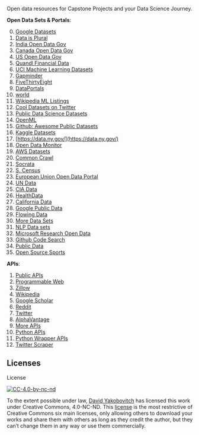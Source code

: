 Open data resources for Capstone Projects and your Data Science Journey.

<strong>Open Data Sets & Portals</strong>:
<br>

0. [Google Datasets](https://toolbox.google.com/datasetsearch)
1. [Data is Plural](https://docs.google.com/spreadsheets/d/1wZhPLMCHKJvwOkP4juclhjFgqIY8fQFMemwKL2c64vk/edit#gid=0)
2. [India Open Data Gov](https://data.gov.in/)
3. [Canada Open Data Gov](http://open.canada.ca/en)
4. [US Open Data Gov](https://www.data.gov/)
5. [Quandl Financial Data](https://www.quandl.com/search?query=)
6. [UCI Machine Learning Datasets](https://archive.ics.uci.edu/ml/datasets.html)
7. [Gapminder](https://www.gapminder.org/data/)
8. [FiveThirtyEight](https://github.com/fivethirtyeight/data)
9. [DataPortals](http://dataportals.org/)
10. [world](https://data.world/)
11. [Wikipedia ML Listings](https://en.wikipedia.org/wiki/List_of_datasets_for_machine_learning_research)
12. [Cool Datasets on Twitter](https://twitter.com/CoolDatasets)
13. [Public Data Science Datasets](https://datascience.pushpullfork.com/Datasets)
14. [OpenML](https://www.openml.org/search?type=data)
15. [Github: Awesome Public Datasets](https://github.com/caesar0301/awesome-public-datasets)
16. [Kaggle Datasets](https://www.kaggle.com/datasets)
17. [https://data.ny.gov/](https://data.ny.gov/)
18. [Open Data Monitor](https://opendatamonitor.eu/frontend/web/index.php?r=dashboard%2Findex)
19. [AWS Datasets](https://aws.amazon.com/public-datasets/)
20. [Common Crawl](http://commoncrawl.org/the-data/tutorials/)
21. [Socrata](https://opendata.socrata.com/browse?limitTo=datasets&amp;utf8=%E2%9C%93)
22. [S. Census](http://www.census.gov/data.html)
23. [European Union Open Data Portal](http://open-data.europa.eu/en/data/)
24. [UN Data](http://data.un.org/)
25. [CIA Data](https://www.cia.gov/library/publications/the-world-factbook/)
26. [HealthData](http://www.healthdata.gov/)
27. [California Data](http://data.ca.gov/)
28. [Google Public Data](https://www.google.com/publicdata/directory )
29. [Flowing Data](http://flowingdata.com/category/statistics/data-sources/)
30. [More Data Sets](https://gengo.ai/articles/the-50-best-free-datasets-for-machine-learning/)
31. [NLP Data sets](https://gengo.ai/articles/the-best-25-datasets-for-natural-language-processing/)
32. [Microsoft Research Open Data](https://msropendata.com/)
33. [Github Code Search](http://jakubdziworski.github.io/tools/2016/08/26/github-code-advances-search-programmers-goldmine.html)
34. [Public Data](http://kevinchai.net/dataset)
35. [Open Source Sports](http://www.opensourcesports.com/)
  
<strong>APIs</strong>:
<ol>
<li><a href="https://github.com/toddmotto/public-apis">Public APIs</a></li>
<li><a href="https://www.programmableweb.com/">Programmable Web</a></li>
<li><a href="https://www.zillow.com/howto/api/APIOverview.htm">Zillow</a></li>
<li><a href="https://www.mediawiki.org/wiki/API:Main_page">Wikipedia</a></li>
<li><a href="https://github.com/ckreibich/scholar.py">Google Scholar</a></li>
<li><a href="https://www.reddit.com/dev/api">Reddit</a></li>
<li><a href="https://www.programmableweb.com/api/twitter">Twitter</a></li>
<li><a href="https://www.alphavantage.co/documentation/">AlphaVantage</a></li>
<li><a href="https://www.reddit.com/r/webdev/comments/3wrswc/what_are_some_fun_apis_to_play_with/?st=j62tehhm&amp;sh=02579ee6">More APIs</a></li>
<li><a href="http://www.pythonforbeginners.com/api/list-of-python-apis">Python APIs</a></li>
<li><a href="https://github.com/realpython/list-of-python-api-wrappers">Python Wrapper APIs</a></li>
<li><a href="https://github.com/kennethreitz/twitter-scraper">Twitter Scraper</a></li>
</ol>

## Licenses
License

[![CC-4.0-by-nc-nd](https://licensebuttons.net/l/by-nc-nd/3.0/88x31.png)](https://creativecommons.org/licenses/by-nc-nd/4.0/)

To the extent possible under law, [David Yakobovitch](http://davidyakobovitch.com/) has licensed this work under Creative Commons, 4.0-NC-ND.  This [license](https://creativecommons.org/licenses/by-nc-nd/4.0/) is the most restrictive of Creative Commons six main licenses, only allowing others to download your works and share them with others as long as they credit the author, but they can’t change them in any way or use them commercially.

